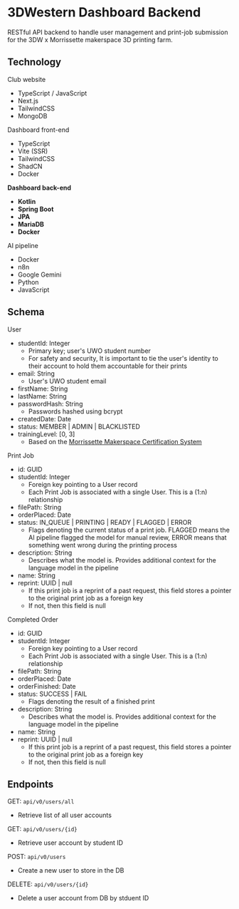 # 3DWestern Dashboard Backend

RESTful API backend to handle user management and print-job submission for the 3DW x Morrissette makerspace 3D printing farm.

## Technology
Club website
- TypeScript / JavaScript
- Next.js
- TailwindCSS
- MongoDB

Dashboard front-end
- TypeScript
- Vite (SSR)
- TailwindCSS
- ShadCN
- Docker

**Dashboard back-end**
- **Kotlin**
- **Spring Boot**
- **JPA**
- **MariaDB**
- **Docker**

AI pipeline
- Docker
- n8n
- Google Gemini
- Python
- JavaScript

## Schema
User
- studentId: Integer
  - Primary key; user's UWO student number
  - For safety and security, It is important to tie the user's identity to their account to hold them accountable for their prints 
- email: String
  - User's UWO student email
- firstName: String
- lastName: String
- passwordHash: String
  - Passwords hashed using bcrypt
- createdDate: Date 
- status: MEMBER | ADMIN | BLACKLISTED
- trainingLevel: [0, 3]
  - Based on the [Morrissette Makerspace Certification System](https://docs.google.com/document/d/1BhJQCVIhRCy1AYST519PUZ_b0Vc8GFs1n7x9s-9-bqk/edit?tab=t.0)

Print Job
- id: GUID
- studentId: Integer
  - Foreign key pointing to a User record
  - Each Print Job is associated with a single User. This is a (1:n) relationship
- filePath: String
- orderPlaced: Date
- status: IN_QUEUE | PRINTING | READY | FLAGGED | ERROR
  - Flags denoting the current status of a print job. FLAGGED means the AI pipeline flagged the model for manual review, ERROR means that something went wrong during the printing process
- description: String
  - Describes what the model is. Provides additional context for the language model in the pipeline
- name: String
- reprint: UUID | null
  - If this print job is a reprint of a past request, this field stores a pointer to the original print job as a foreign key
  - If not, then this field is null

Completed Order
- id: GUID
- studentId: Integer
    - Foreign key pointing to a User record
    - Each Print Job is associated with a single User. This is a (1:n) relationship
- filePath: String
- orderPlaced: Date
- orderFinished: Date
- status: SUCCESS | FAIL
    - Flags denoting the result of a finished print
- description: String
    - Describes what the model is. Provides additional context for the language model in the pipeline
- name: String
- reprint: UUID | null
    - If this print job is a reprint of a past request, this field stores a pointer to the original print job as a foreign key
    - If not, then this field is null

## Endpoints

GET: `api/v0/users/all`
- Retrieve list of all user accounts

GET: `api/v0/users/{id}`
- Retrieve user account by student ID

POST: `api/v0/users`
- Create a new user to store in the DB

DELETE: `api/v0/users/{id}`
- Delete a user account from DB by stduent ID